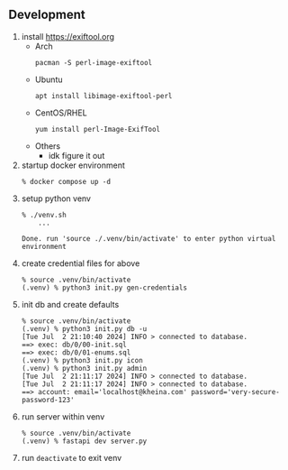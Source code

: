 ## Development
1. install https://exiftool.org
	- Arch
		```
		pacman -S perl-image-exiftool
		```
	- Ubuntu
		```
		apt install libimage-exiftool-perl
		```
	- CentOS/RHEL
		```
		yum install perl-Image-ExifTool
		```
	- Others
		* idk figure it out
2. startup docker environment
	```shell
	% docker compose up -d
	```
3. setup python venv
	```shell
	% ./venv.sh
		...

	Done. run 'source ./.venv/bin/activate' to enter python virtual environment
	```
4. create credential files for above
	```shell
	% source .venv/bin/activate
	(.venv) % python3 init.py gen-credentials
	```
5. init db and create defaults
	```shell
	% source .venv/bin/activate
	(.venv) % python3 init.py db -u
	[Tue Jul  2 21:10:40 2024] INFO > connected to database.
	==> exec: db/0/00-init.sql
	==> exec: db/0/01-enums.sql
	(.venv) % python3 init.py icon
	(.venv) % python3 init.py admin
	[Tue Jul  2 21:11:17 2024] INFO > connected to database.
	[Tue Jul  2 21:11:17 2024] INFO > connected to database.
	==> account: email='localhost@kheina.com' password='very-secure-password-123'
	```
6. run server within venv
	```shell
	% source .venv/bin/activate
	(.venv) % fastapi dev server.py
	```
7. run `deactivate` to exit venv
